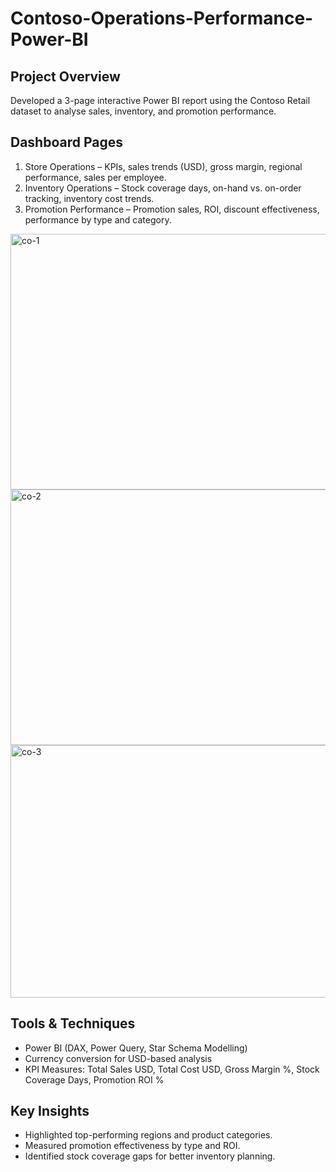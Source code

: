 # Contoso-Operations-Performance-Power-BI

## Project Overview
Developed a 3-page interactive Power BI report using the Contoso Retail dataset to analyse sales, inventory, and promotion performance.

## Dashboard Pages
1. Store Operations – KPIs, sales trends (USD), gross margin, regional performance, sales per employee.
3. Inventory Operations – Stock coverage days, on-hand vs. on-order tracking, inventory cost trends.  
4. Promotion Performance – Promotion sales, ROI, discount effectiveness, performance by type and category.

<img width="740" height="409" alt="co-1" src="https://github.com/user-attachments/assets/3272bae3-e491-4cb4-aac3-e263d1c07700" />
<img width="932" height="409" alt="co-2" src="https://github.com/user-attachments/assets/4bb3bf7e-d22c-460e-8218-99d32a90061e" />
<img width="934" height="404" alt="co-3" src="https://github.com/user-attachments/assets/c867322f-256c-4165-a216-2f14fc6a617a" />

## Tools & Techniques
- Power BI (DAX, Power Query, Star Schema Modelling)
- Currency conversion for USD-based analysis
- KPI Measures: Total Sales USD, Total Cost USD, Gross Margin %, Stock Coverage Days, Promotion ROI %

## Key Insights
- Highlighted top-performing regions and product categories.
- Measured promotion effectiveness by type and ROI.
- Identified stock coverage gaps for better inventory planning.
